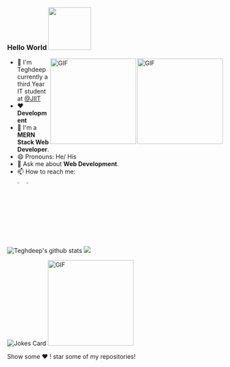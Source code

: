 ### Hello World  <img src="https://media.giphy.com/media/26xBwdIuRJiAIqHwA/giphy.gif" width="100px">

<img align="right" alt="GIF" height="200px" src="https://media.giphy.com/media/USV0ym3bVWQJJmNu3N/giphy.gif" />
<img align="right" alt="GIF" height="200px" src="https://media.giphy.com/media/du3J3cXyzhj75IOgvA/giphy.gif" />

- :school: I'm Teghdeep currently a third Year IT student at <a href="http://www.jiit.ac.in/">@JIIT  </a>
- ❤️ **Development**
- 🤟 I'm a **MERN Stack Web Developer**.
- 😄 Pronouns: He/ His
- 🤔 Ask me about **Web Development**.
- 📫 How to reach me: 
  [<br><img src="https://img.icons8.com/color/48/000000/linkedin.png" width="3.5%"/>](https://www.linkedin.com/in/teghdeep-kapoor-8ab2961aa/)
  <a href="mailto:teghdeep@gmail.com"> <img src="https://img.icons8.com/fluent/48/000000/gmail.png" width="3.5%"/> </a>

![Teghdeep's github stats](https://github-readme-stats.vercel.app/api?username=teghdeep&show_icons=true&theme=dark&count_private=true)
<img src='https://github-readme-stats.vercel.app/api/top-langs/?username=teghdeep&theme=dark&hide_langs_below=4&layout=compact'/>  

![Jokes Card](https://readme-jokes.vercel.app/api) 
<img alt="GIF" height="200px" src="https://media.giphy.com/media/FPbnShq1h1IS5FQyPD/giphy.gif" />


Show some ❤️ ! star some of my repositories!
